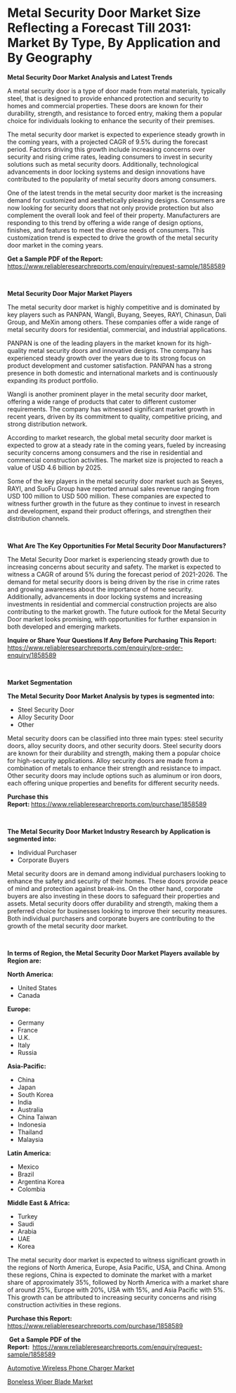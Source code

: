 <p><h1>Metal Security Door Market Size Reflecting a Forecast Till 2031: Market By Type, By Application and By Geography</h1></p><p><strong>Metal Security Door Market Analysis and Latest Trends</strong></p>
<p><p>A metal security door is a type of door made from metal materials, typically steel, that is designed to provide enhanced protection and security to homes and commercial properties. These doors are known for their durability, strength, and resistance to forced entry, making them a popular choice for individuals looking to enhance the security of their premises.</p><p>The metal security door market is expected to experience steady growth in the coming years, with a projected CAGR of 9.5% during the forecast period. Factors driving this growth include increasing concerns over security and rising crime rates, leading consumers to invest in security solutions such as metal security doors. Additionally, technological advancements in door locking systems and design innovations have contributed to the popularity of metal security doors among consumers.</p><p>One of the latest trends in the metal security door market is the increasing demand for customized and aesthetically pleasing designs. Consumers are now looking for security doors that not only provide protection but also complement the overall look and feel of their property. Manufacturers are responding to this trend by offering a wide range of design options, finishes, and features to meet the diverse needs of consumers. This customization trend is expected to drive the growth of the metal security door market in the coming years.</p></p>
<p><strong>Get a Sample PDF of the Report:&nbsp;</strong> <a href="https://www.reliableresearchreports.com/enquiry/request-sample/1858589">https://www.reliableresearchreports.com/enquiry/request-sample/1858589</a></p>
<p>&nbsp;</p>
<p><strong>Metal Security Door Major Market Players</strong></p>
<p><p>The metal security door market is highly competitive and is dominated by key players such as PANPAN, Wangli, Buyang, Seeyes, RAYI, Chinasun, Dali Group, and MeXin among others. These companies offer a wide range of metal security doors for residential, commercial, and industrial applications.</p><p>PANPAN is one of the leading players in the market known for its high-quality metal security doors and innovative designs. The company has experienced steady growth over the years due to its strong focus on product development and customer satisfaction. PANPAN has a strong presence in both domestic and international markets and is continuously expanding its product portfolio.</p><p>Wangli is another prominent player in the metal security door market, offering a wide range of products that cater to different customer requirements. The company has witnessed significant market growth in recent years, driven by its commitment to quality, competitive pricing, and strong distribution network.</p><p>According to market research, the global metal security door market is expected to grow at a steady rate in the coming years, fueled by increasing security concerns among consumers and the rise in residential and commercial construction activities. The market size is projected to reach a value of USD 4.6 billion by 2025.</p><p>Some of the key players in the metal security door market such as Seeyes, RAYI, and SuoFu Group have reported annual sales revenue ranging from USD 100 million to USD 500 million. These companies are expected to witness further growth in the future as they continue to invest in research and development, expand their product offerings, and strengthen their distribution channels.</p></p>
<p>&nbsp;</p>
<p><strong>What Are The Key Opportunities For Metal Security Door Manufacturers?</strong></p>
<p><p>The Metal Security Door market is experiencing steady growth due to increasing concerns about security and safety. The market is expected to witness a CAGR of around 5% during the forecast period of 2021-2026. The demand for metal security doors is being driven by the rise in crime rates and growing awareness about the importance of home security. Additionally, advancements in door locking systems and increasing investments in residential and commercial construction projects are also contributing to the market growth. The future outlook for the Metal Security Door market looks promising, with opportunities for further expansion in both developed and emerging markets.</p></p>
<p><strong>Inquire or Share Your Questions If Any Before Purchasing This Report:</strong> <a href="https://www.reliableresearchreports.com/enquiry/pre-order-enquiry/1858589">https://www.reliableresearchreports.com/enquiry/pre-order-enquiry/1858589</a></p>
<p>&nbsp;</p>
<p><strong>Market Segmentation</strong></p>
<p><strong>The Metal Security Door Market Analysis by types is segmented into:</strong></p>
<p><ul><li>Steel Security Door</li><li>Alloy Security Door</li><li>Other</li></ul></p>
<p><p>Metal security doors can be classified into three main types: steel security doors, alloy security doors, and other security doors. Steel security doors are known for their durability and strength, making them a popular choice for high-security applications. Alloy security doors are made from a combination of metals to enhance their strength and resistance to impact. Other security doors may include options such as aluminum or iron doors, each offering unique properties and benefits for different security needs.</p></p>
<p><strong>Purchase this Report:&nbsp;</strong><a href="https://www.reliableresearchreports.com/purchase/1858589">https://www.reliableresearchreports.com/purchase/1858589</a></p>
<p>&nbsp;</p>
<p><strong>The Metal Security Door Market Industry Research by Application is segmented into:</strong></p>
<p><ul><li>Individual Purchaser</li><li>Corporate Buyers</li></ul></p>
<p><p>Metal security doors are in demand among individual purchasers looking to enhance the safety and security of their homes. These doors provide peace of mind and protection against break-ins. On the other hand, corporate buyers are also investing in these doors to safeguard their properties and assets. Metal security doors offer durability and strength, making them a preferred choice for businesses looking to improve their security measures. Both individual purchasers and corporate buyers are contributing to the growth of the metal security door market.</p></p>
<p>&nbsp;</p>
<p><strong>In terms of Region, the Metal Security Door Market Players available by Region are:</strong></p>
<p>
    <p> <strong> North America: </strong>
        <ul>
            <li>United States</li>
            <li>Canada</li>
        </ul>
        </p> 
    <p> <strong> Europe: </strong>
        <ul>
            <li>Germany</li>
            <li>France</li>
            <li>U.K.</li>
            <li>Italy</li>
            <li>Russia</li>
        </ul>
        </p> 
    <p> <strong> Asia-Pacific: </strong>
        <ul>
            <li>China</li>
            <li>Japan</li>
            <li>South Korea</li>
            <li>India</li>
            <li>Australia</li>
            <li>China Taiwan</li>
            <li>Indonesia</li>
            <li>Thailand</li>
            <li>Malaysia</li>
        </ul>
        </p> 
    <p> <strong> Latin America: </strong>
        <ul>
            <li>Mexico</li>
            <li>Brazil</li>
            <li>Argentina Korea</li>
            <li>Colombia</li>
        </ul>
        </p> 
    <p> <strong> Middle East & Africa: </strong>
        <ul>
            <li>Turkey</li>
            <li>Saudi</li>
            <li>Arabia</li>
            <li>UAE</li>
            <li>Korea</li>
        </ul>
    </p>
    </p>
<p><p>The metal security door market is expected to witness significant growth in the regions of North America, Europe, Asia Pacific, USA, and China. Among these regions, China is expected to dominate the market with a market share of approximately 35%, followed by North America with a market share of around 25%, Europe with 20%, USA with 15%, and Asia Pacific with 5%. This growth can be attributed to increasing security concerns and rising construction activities in these regions.</p></p>
<p><strong>Purchase this Report: </strong><a href="https://www.reliableresearchreports.com/purchase/1858589">https://www.reliableresearchreports.com/purchase/1858589</a></p>
<p>&nbsp;<strong>Get a Sample PDF of the Report:&nbsp;&nbsp;</strong><a href="https://www.reliableresearchreports.com/enquiry/request-sample/1858589">https://www.reliableresearchreports.com/enquiry/request-sample/1858589</a></p>
<p><strong></strong></p>
<p><p><a href="https://faithful-glue-af3.notion.site/Automotive-Wireless-Phone-Charger-Market-with-the-goal-of-estimating-the-market-size-and-future-grow-8f98b061fa8b4c4488f4c8901f7d395d">Automotive Wireless Phone Charger Market</a></p><p><a href="https://angry-finch-aaf.notion.site/Boneless-Wiper-Blade-Market-Research-Report-Forecasted-for-Period-from-2024-2031-by-Market-Type--0826296a21294e05ad499555c2f813be">Boneless Wiper Blade Market</a></p></p>